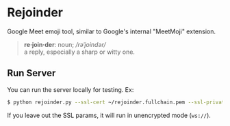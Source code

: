 # Rejoinder
Google Meet emoji tool, similar to Google's internal "MeetMoji" extension.

> **re·join·der**: noun; */rəˈjoindər/*<br/>
> a reply, especially a sharp or witty one.

## Run Server

You can run the server locally for testing.  Ex:
```bash
$ python rejoinder.py --ssl-cert ~/rejoinder.fullchain.pem --ssl-private-key ~/rejoinder.privkey.pem
```

If you leave out the SSL params, it will run in unencrypted mode (`ws://`).
